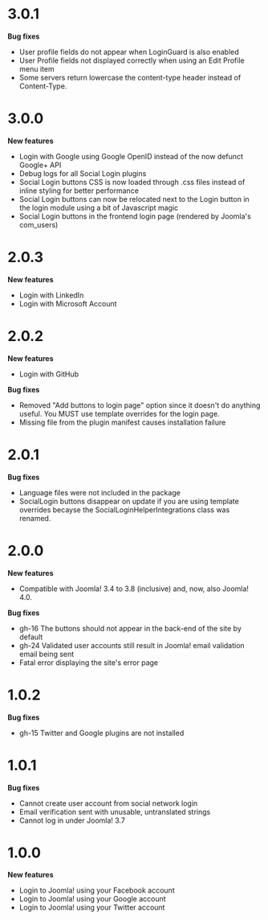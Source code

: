 # 3.0.1

**Bug fixes**

* User profile fields do not appear when LoginGuard is also enabled
* User Profile fields not displayed correctly when using an Edit Profile menu item
* Some servers return lowercase the content-type header instead of Content-Type.

# 3.0.0

**New features**

* Login with Google using Google OpenID instead of the now defunct Google+ API
* Debug logs for all Social Login plugins
* Social Login buttons CSS is now loaded through .css files instead of inline styling for better performance
* Social Login buttons can now be relocated next to the Login button in the login module using a bit of Javascript magic
* Social Login buttons in the frontend login page (rendered by Joomla's com_users)

# 2.0.3

**New features**

* Login with LinkedIn
* Login with Microsoft Account

# 2.0.2

**New features**

* Login with GitHub

**Bug fixes**

* Removed "Add buttons to login page" option since it doesn't do anything useful. You MUST use template overrides for the login page. 
* Missing file from the plugin manifest causes installation failure

# 2.0.1

**Bug fixes**

* Language files were not included in the package
* SocialLogin buttons disappear on update if you are using template overrides becayse the SocialLoginHelperIntegrations class was renamed.

# 2.0.0

**New features**

* Compatible with Joomla! 3.4 to 3.8 (inclusive) and, now, also Joomla! 4.0.

**Bug fixes**

* gh-16 The buttons should not appear in the back-end of the site by default 
* gh-24 Validated user accounts still result in Joomla! email validation email being sent  
* Fatal error displaying the site's error page

# 1.0.2

**Bug fixes**

* gh-15 Twitter and Google plugins are not installed

# 1.0.1

**Bug fixes**

* Cannot create user account from social network login
* Email verification sent with unusable, untranslated strings
* Cannot log in under Joomla! 3.7

# 1.0.0

**New features**

* Login to Joomla! using your Facebook account
* Login to Joomla! using your Google account
* Login to Joomla! using your Twitter account
